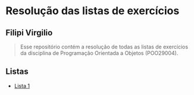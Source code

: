 # Resolução das listas de exercícios

## Filipi Virgilio

> Esse repositório contém a resolução de todas as listas de exercícios da disciplina de Programação Orientada a Objetos (POO29004).

## Listas

- [Lista 1](docs/.gitgnore)